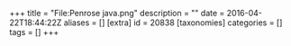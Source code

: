 +++
title = "File:Penrose java.png"
description = ""
date = 2016-04-22T18:44:22Z
aliases = []
[extra]
id = 20838
[taxonomies]
categories = []
tags = []
+++


